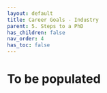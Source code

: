 ```yaml
---
layout: default
title: Career Goals - Industry
parent: 5. Steps to a PhD
has_children: false
nav_order: 4
has_toc: false
---
```


# To be populated